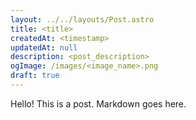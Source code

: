 ```yaml
---
layout: ../../layouts/Post.astro
title: <title>
createdAt: <timestamp>
updatedAt: null
description: <post_description>
ogImage: /images/<image_name>.png
draft: true
---
```

Hello! This is a post. Markdown goes here.